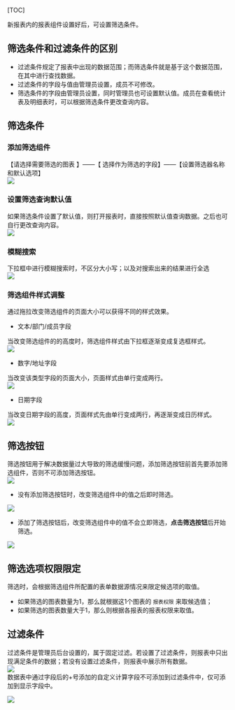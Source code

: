 [TOC]

新报表内的报表组件设置好后，可设置筛选条件。

## 筛选条件和过滤条件的区别

- 过滤条件规定了报表中出现的数据范围；而筛选条件就是基于这个数据范围，在其中进行查找数据。
- 过滤条件的字段与值由管理员设置，成员不可修改。
- 筛选条件的字段由管理员设置，同时管理员也可设置默认值。成员在查看统计表及明细表时，可以根据筛选条件更改查询内容。

## 筛选条件

### 添加筛选组件
【请选择需要筛选的图表 】——【 选择作为筛选的字段】——【设置筛选器名称和默认选项】 <br />
![](http://docfiles.baibaoyun.com/lkB3ZWQAIqT26F3tj9okmApmhy1X)
### 设置筛选查询默认值
如果筛选条件设置了默认值，则打开报表时，直接按照默认值查询数据。之后也可自行更改查询内容。<br />
![](http://docfiles.baibaoyun.com/FqFGHScFpCZf4X2myiaz-tI7xeP2)
### 模糊搜索
下拉框中进行模糊搜索时，不区分大小写；以及对搜索出来的结果进行全选<br />
![](http://docfiles.baibaoyun.com/Fm_hqNve11ga8a-VRGvLtwb_0ugs)
### 筛选组件样式调整
通过拖拉改变筛选组件的页面大小可以获得不同的样式效果。

- 文本/部门/成员字段

当改变筛选组件的的高度时，筛选组件样式由下拉框逐渐变成复选框样式。<br />
![](http://docfiles.baibaoyun.com/ljBPLn8mwhbL9-uF61kWV0E7VmDf)

- 数字/地址字段

当改变该类型字段的页面大小，页面样式由单行变成两行。<br />
![](http://docfiles.baibaoyun.com/losXQhvq5haDsYU3AKzfZ6Q0LKop)

- 日期字段

当改变日期字段的高度，页面样式先由单行变成两行，再逐渐变成日历样式。<br />
![](http://docfiles.baibaoyun.com/lm0BrOdNI3btq5444LLzATth8g6Z)
## 筛选按钮
筛选按钮用于解决数据量过大导致的筛选缓慢问题，添加筛选按钮前首先要添加筛选组件，否则不可添加筛选按钮。<br />
![](http://docfiles.baibaoyun.com/Fiw2T99RyBLBn4bJaWYccfbMahOy)

- 没有添加筛选按钮时，改变筛选组件中的值之后即时筛选。

![](http://docfiles.baibaoyun.com/lmPny15QrHsWL-95QRRmuN-LQ_da)

- 添加了筛选按钮后，改变筛选组件中的值不会立即筛选，**点击筛选按钮**后开始筛选。

![](http://docfiles.baibaoyun.com/lr-BIPcOcMa0gnLfFngojSA9eIll)
## 筛选选项权限限定
筛选时，会根据筛选组件所配置的表单数据源情况来限定候选项的取值。

- 如果筛选的图表数量为1，那么就根据这1个图表的 `报表权限` 来取候选值；
- 如果筛选的图表数量大于1，那么则根据各报表的报表权限来取值。

## 过滤条件
过滤条件是管理员后台设置的，属于固定过滤。若设置了过滤条件，则报表中只出现满足条件的数据；若没有设置过滤条件，则报表中展示所有数据。<br />
![](http://docfiles.baibaoyun.com/Fs-bvhNpBvlIFowPD2w1szQSJ92G)
<br />数据表中通过字段后的+号添加的自定义计算字段不可添加到过滤条件中，仅可添加到显示字段中。

![](http://docfiles.baibaoyun.com/FihXsu_knuOHivvC49XY6jgl0Cb9)